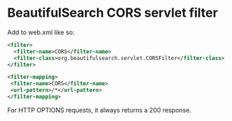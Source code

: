 # BeautifulSearch CORS servlet filter 

Add to web.xml like so:

```xml
<filter>
  <filter-name>CORS</filter-name>
  <filter-class>org.beautifulsearch.servlet.CORSFilter</filter-class>
</filter>

<filter-mapping>
 <filter-name>CORS</filter-name>
 <url-pattern>/*</url-pattern>
</filter-mapping>
```

For HTTP OPTIONS requests, it always returns a 200 response. 